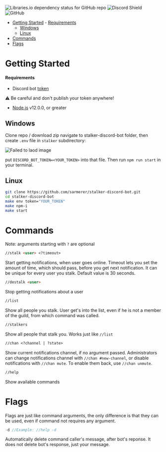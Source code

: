 ![Libraries.io dependency status for GitHub repo](https://img.shields.io/librariesio/github/sarmerer/stalker-discord-bot)
![Discord Shield](https://discordapp.com/api/guilds/772146400792281128/widget.png?style=shield)
![GitHub](https://img.shields.io/github/license/sarmerer/stalker-discord-bot)

- [Getting Started](#getting-started)
      - [Requirements](#requirements)
  - [Windows](#windows)
  - [Linux](#linux)
- [Commands](#commands)
- [Flags](#flags)

# Getting Started
#### Requirements
* Discord bot [token](https://discordjs.guide/preparations/setting-up-a-bot-application.html#creating-your-bot)

⚠️ Be careful and don't publish your token anywhere!
* [Node.js](https://nodejs.org) v12.0.0, or greater

## Windows

Clone repo / download zip navigate to stalker-discord-bot folder, then create `.env` file in `stalker` subdirectory:

![Failed to laod image](https://github.com/Sarmerer/stalker-discord-bot/blob/master/images/env.png?raw=true)

put `DISCORD_BOT_TOKEN=<YOUR_TOKEN>` into that file.
Then run `npm run start` in your terminal.

## Linux
```bash
git clone https://github.com/sarmerer/stalker-discord-bot.git
cd stalker-discord-bot
make env token="YOUR_TOKEN"
make npm-i
make start
```

# Commands

Note: arguments starting with `?` are optional

```md
//stalk <user> <?timeout> 
```
Start getting notifications, when user goes online.
Timeout lets you set the amount of time, which should pass, before you get next notification. It can be unique for every user you stalk. Default value is 30 seconds.

```md
//destalk <user>
```
Stop getting notifications about a user

```md
//list
```
Show all people you stalk. User get's into the list, even if he is not a member of the guild, from which command was called.

```md
//stalkers
```
Show all people that stalk you. Works just like `//list`
```md
//chan <?channel | ?state>
```
Show current notifications channel, if no argument passed.
Administrators can change notifications channel with `//chan #new-channel`, or disable notifications with `//chan mute`. To enable them back, use `//chan unmute`.
```md
//help
```
Show available commands

# Flags
Flags are just like command arguments, the only difference is that they can be used, even if command not requires any argument.

```js
-d //Example: //help -d
```
Automatically delete command caller's message, after bot's reponse.
It does not delete bot's response, just your message.